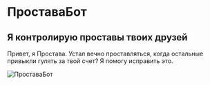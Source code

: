 # ПроставаБот

## Я контролирую проставы твоих друзей

Привет, я Простава.
Устал вечно проставляться, когда остальные привыкли гулять за твой счет? Я помогу исправить это.

![ПроставаБот](./ProstavaBot.png)
